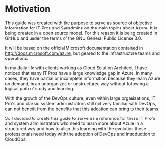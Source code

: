 # Motivation

This guide was created with the purpose to serve as source of objective information for IT Pros and Sysadmins on the main topics about Azure. It is being created in a open source model. For this reason it is being created in GitHub and under the terms of the GNU General Public License 3.0.

It will be based on the official Microsoft documentation contained in http://docs.microsoft.com/azure, but geared to the infrastructure teams and operations.

In my daily life with clients working as Cloud Solution Architect, I have noticed that many IT Pros have a large knowledge gap in Azure. In many cases, they have partial or incomplete information because they learn Azure on demand, in an unorganized or unstructured way without following a logical path of study and learning.

With the growth of the DevOps culture, even within large organizations, IT Pro's and classic system administrators still not very familiar with DevOps, can not benefit from the benefits that this adoption can bring to their teams.

So I decided to create this guide to serve as a reference for these IT Pro's and system administrators who need to learn more about Azure in a structured way and how to align this learning with the evolution these professionals need today with the adoption of DevOps and introduction to CloudOps.
